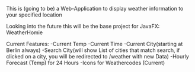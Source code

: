 This is (going to be) a Web-Application to display weather information to your specified location

Looking into the future this will be the base project for JavaFX: WeatherHomie


Current Features:
-Current Temp
-Current Time
-Current City(starting at Berlin always)
-Search City(will show List of cities that match search, if clicked on a city, you will be redirected to /weather with new Data)
-Hourly Forecast (Temp) for 24 Hours
-Icons for Weathercodes (Current)
